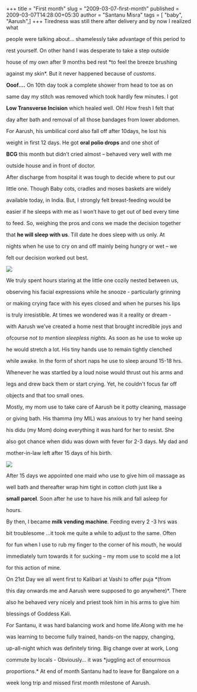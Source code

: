 +++
title = "First month"
slug = "2009-03-07-first-month"
published = 2009-03-07T14:28:00+05:30
author = "Santanu Misra"
tags = [ "baby", "Aarush",]
+++
Tiredness was still there after delivery and by now I realized what
people were talking about… shamelessly take advantage of this period to
rest yourself. On other hand I was desperate to take a step outside
house of my own after 9 months bed rest *to feel the breeze brushing
against my skin*. But it never happened because of *customs*.
**Ooof....** On 10th day took a complete shower from head to toe as on
same day my stitch was removed which took hardly few minutes. I got
**Low Transverse Incision** which healed well. Oh! How fresh I felt that
day after bath and removal of all those bandages from lower abdomen.

For Aarush, his umbilical cord also fall off after 10days, he lost his
weight in first 12 days. He got **oral polio drops** and one shot of
**BCG** this month but didn’t cried almost – behaved very well with me
outside house and in front of doctor.

After discharge from hospital it was tough to decide where to put our
little one. Though Baby cots, cradles and moses baskets are widely
available today, in India. But, I strongly felt breast-feeding would be
easier if he sleeps with me as I won’t have to get out of bed every time
to feed. So, weighing the pros and cons we made the decision together
that **he will sleep with us**. Till date he does sleep with us only. At
nights when he use to cry on and off mainly being hungry or wet – we
felt our decision worked out best.

  

[![](../images/thumbnails/2009-03-07-first-month-aarush_hand.jpg)](../images/2009-03-07-first-month-aarush_hand.jpg)

We truly spent hours staring at the little one cozily nested between us,
observing his facial expressions while he snooze - particularly grinning
or making crying face with his eyes closed and when he purses his lips
is truly irresistible. At times we wondered was it a reality or dream -
with Aarush we’ve created a home nest that brought incredible joys and
ofcourse *not to mention sleepless nights*. As soon as he use to woke up
he would stretch a lot. His tiny hands use to remain tightly clenched
while awake. In the form of short naps he use to sleep around 15-18 hrs.
Whenever he was startled by a loud noise would thrust out his arms and
legs and drew back them or start crying. Yet, he couldn't focus far off
objects and that too small ones.

Mostly, my mom use to take care of Aarush be it potty cleaning, massage
or giving bath. His thamma (my MIL) was anxious to try her hand seeing
his didu (my Mom) doing everything it was hard for her to resist. She
also got chance when didu was down with fever for 2-3 days. My dad and
mother-in-law left after 15 days of his birth.

  

[![](../images/thumbnails/2009-03-07-first-month-aarush_parecel.jpg)](../images/2009-03-07-first-month-aarush_parecel.jpg)

After 15 days we appointed one maid who use to give him oil massage as
well bath and thereafter wrap him tight in cotton cloth just like a
**small parcel**. Soon after he use to have his milk and fall asleep for
hours.

By then, I became **milk vending machine**. Feeding every 2 -3 hrs was
bit troublesome …it took me quite a while to adjust to the same. Often
for fun when I use to rub my finger to the corner of his mouth, he would
immediately turn towards it for sucking – my mom use to scold me a lot
for this action of mine.

On 21st Day we all went first to Kalibari at Vashi to offer puja *(from
this day onwards me and Aarush were supposed to go anywhere)*. There
also he behaved very nicely and priest took him in his arms to give him
blessings of Goddess Kali.

For Santanu, it was hard balancing work and home life.Along with me he
was learning to become fully trained, hands-on the nappy, changing,
up-all-night which was definitely tiring. Big change over at work, Long
commute by locals - Obviously... it was *juggling act of enourmous
proportions.* At end of month Santanu had to leave for Bangalore on a
week long trip and missed first month milestone of Aarush.
